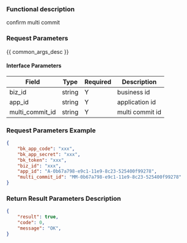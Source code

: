 ### Functional description

confirm multi commit

### Request Parameters

{{ common_args_desc }}

#### Interface Parameters

| Field            | Type      | Required  | Description |
|------------------|-----------|-----------|-------------|
| biz_id           |  string   | Y         | business id |
| app_id           |  string   | Y         | application id |
| multi_commit_id  |  string   | Y         | multi commit id |

### Request Parameters Example

```json
{
    "bk_app_code": "xxx",
    "bk_app_secret": "xxx",
    "bk_token": "xxx",
    "biz_id": "xxx",
    "app_id": "A-0b67a798-e9c1-11e9-8c23-525400f99278",
    "multi_commit_id": "MM-0b67a798-e9c1-11e9-8c23-525400f99278"
}
```

### Return Result Parameters Description

```json
{
    "result": true,
    "code": 0,
    "message": "OK",
}
```
